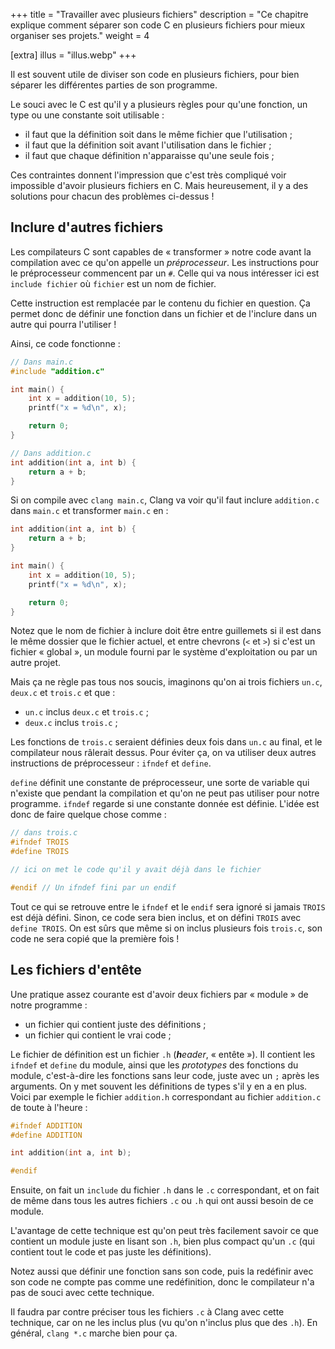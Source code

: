 +++
title = "Travailler avec plusieurs fichiers"
description = "Ce chapitre explique comment séparer son code C en plusieurs fichiers pour mieux organiser ses projets."
weight = 4

[extra]
illus = "illus.webp"
+++

Il est souvent utile de diviser son code en plusieurs fichiers,
pour bien séparer les différentes parties de son programme.

Le souci avec le C est qu'il y a plusieurs règles pour qu'une fonction,
un type ou une constante soit utilisable :

- il faut que la définition soit dans le même fichier que l'utilisation ;
- il faut que la définition soit avant l'utilisation dans le fichier ;
- il faut que chaque définition n'apparaisse qu'une seule fois ;

Ces contraintes donnent l'impression que c'est très compliqué voir impossible
d'avoir plusieurs fichiers en C. Mais heureusement, il y a des solutions pour chacun
des problèmes ci-dessus !

## Inclure d'autres fichiers

Les compilateurs C sont capables de « transformer » notre code avant la
compilation avec ce qu'on appelle un *préprocesseur*. Les instructions
pour le préprocesseur commencent par un `#`. Celle qui va nous intéresser ici
est `include fichier` où `fichier` est un nom de fichier.

Cette instruction est remplacée par le contenu du fichier en question.
Ça permet donc de définir une fonction dans un fichier et de l'inclure
dans un autre qui pourra l'utiliser !

Ainsi, ce code fonctionne :

```c
// Dans main.c
#include "addition.c"

int main() {
    int x = addition(10, 5);
    printf("x = %d\n", x);

    return 0;
}
```

```c
// Dans addition.c
int addition(int a, int b) {
    return a + b;
}
```

Si on compile avec `clang main.c`, Clang va voir qu'il faut inclure `addition.c`
dans `main.c` et transformer `main.c` en :

```c
int addition(int a, int b) {
    return a + b;
}

int main() {
    int x = addition(10, 5);
    printf("x = %d\n", x);

    return 0;
}
```

Notez que le nom de fichier à inclure doit être entre guillemets si il
est dans le même dossier que le fichier actuel, et entre chevrons (`<` et `>`)
si c'est un fichier « global », un module fourni par le système d'exploitation
ou par un autre projet.

Mais ça ne règle pas tous nos soucis, imaginons qu'on ai trois fichiers `un.c`,
`deux.c` et `trois.c` et que :

- `un.c` inclus `deux.c` et `trois.c` ;
- `deux.c` inclus `trois.c` ;

Les fonctions de `trois.c` seraient définies deux fois dans `un.c` au final,
et le compilateur nous râlerait dessus. Pour éviter ça, on va utiliser deux autres
instructions de préprocesseur : `ifndef` et `define`.

`define` définit une constante de préprocesseur, une sorte de variable qui n'existe
que pendant la compilation et qu'on ne peut pas utiliser pour notre programme.
`ifndef` regarde si une constante donnée est définie. L'idée est donc de faire quelque chose comme :

```c
// dans trois.c
#ifndef TROIS
#define TROIS 

// ici on met le code qu'il y avait déjà dans le fichier

#endif // Un ifndef fini par un endif
```

Tout ce qui se retrouve entre le `ifndef` et le `endif` sera ignoré
si jamais `TROIS` est déjà défini. Sinon, ce code sera bien inclus, 
et on défini `TROIS` avec `define TROIS`. On est sûrs que même si on
inclus plusieurs fois `trois.c`, son code ne sera copié que la première fois !

## Les fichiers d'entête

Une pratique assez courante est d'avoir deux fichiers par « module » de notre
programme :

- un fichier qui contient juste des définitions ;
- un fichier qui contient le vrai code ;

Le fichier de définition est un fichier `.h` (_**h**eader_, « entête »).
Il contient les `ifndef` et `define` du module, ainsi que les *prototypes*
des fonctions du module, c'est-à-dire les fonctions sans leur code, juste avec
un `;` après les arguments. On y met souvent les définitions de
types s'il y en a en plus. Voici par exemple le fichier `addition.h`
correspondant au fichier `addition.c` de toute à l'heure :

```c
#ifndef ADDITION
#define ADDITION

int addition(int a, int b);

#endif
```

Ensuite, on fait un `include` du fichier `.h` dans le `.c` correspondant,
et on fait de même dans tous les autres fichiers `.c` ou `.h` qui ont aussi
besoin de ce module.

L'avantage de cette technique est qu'on peut très facilement savoir
ce que contient un module juste en lisant son `.h`, bien plus compact
qu'un `.c` (qui contient tout le code et pas juste les définitions).

Notez aussi que définir une fonction sans son code, puis la redéfinir
avec son code ne compte pas comme une redéfinition, donc le compilateur
n'a pas de souci avec cette technique.

Il faudra par contre préciser tous les fichiers `.c` à Clang avec cette technique,
car on ne les inclus plus (vu qu'on n'inclus plus que des `.h`). En général, `clang *.c`
marche bien pour ça.
